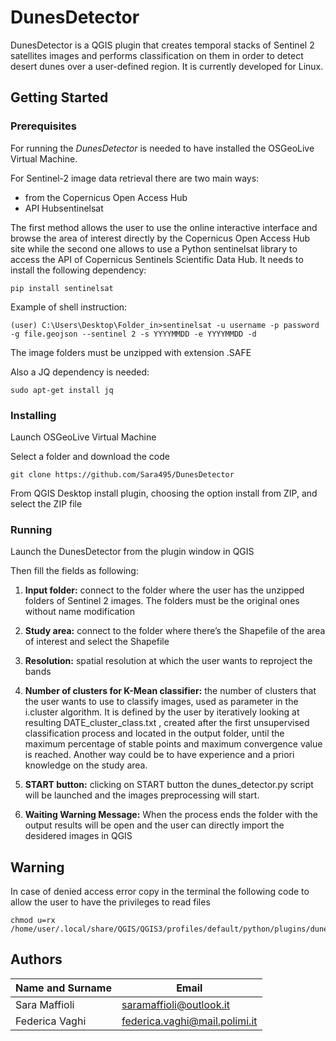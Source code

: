 # DunesDetector
DunesDetector is a QGIS plugin that creates temporal stacks of Sentinel 2 satellites images and performs classification on them in order to detect desert dunes over a user-defined region.
It is currently developed for Linux.

## Getting Started

### Prerequisites

For running the *DunesDetector* is needed to have installed the OSGeoLive Virtual Machine.

For Sentinel-2 image data retrieval there are two main ways:
* from the Copernicus Open Access Hub
* API Hubsentinelsat

The first method allows the user to use the online interactive interface and browse the area of interest directly by the Copernicus Open Access Hub site while the second one allows to use a Python sentinelsat library to access the API of Copernicus Sentinels Scientific Data Hub. It needs to install the following dependency:
```
pip install sentinelsat
```
Example of shell instruction:
```
(user) C:\Users\Desktop\Folder_in>sentinelsat -u username -p password -g file.geojson --sentinel 2 -s YYYYMMDD -e YYYYMMDD -d
```
The image folders must be unzipped with extension .SAFE

Also a JQ dependency is needed: 
```
sudo apt-get install jq
```
### Installing

Launch OSGeoLive Virtual Machine

Select a folder and download the code

```
git clone https://github.com/Sara495/DunesDetector
```
From QGIS Desktop install plugin, choosing the option install from ZIP, and select the ZIP file 


### Running

Launch the DunesDetector from the plugin window in QGIS

Then fill the fields as following: 

1. **Input folder:**
connect to the folder where the user has the unzipped folders of Sentinel 2 images. The folders must be the original ones without name modification

2. **Study area:**
connect to the folder where there’s the Shapefile of the area of interest and select the Shapefile
3. **Resolution:**
spatial resolution at which the user wants to reproject the bands
4. **Number of clusters for K-Mean classifier:**
the number of clusters that the user wants to use to classify images, used as parameter in
the i.cluster algorithm. It is defined by the user by iteratively looking at resulting DATE_cluster_class.txt , created after the first unsupervised classification process and located in the output folder, until the maximum percentage of stable points and maximum convergence value is reached. Another way could be to have experience and a priori knowledge on the study area.
5. **START button:**
clicking on START button the dunes_detector.py script will be launched and the images preprocessing will start.
6. **Waiting Warning Message:**
When the process ends the folder with the output results will be open and the user can directly import the desidered images in QGIS

## Warning
In case of denied access error copy in the terminal the following code to allow the user to have the privileges to read files

```
chmod u=rx /home/user/.local/share/QGIS/QGIS3/profiles/default/python/plugins/dunes_detector/pythonScripts/launch.sh
```

## Authors
| Name and Surname  | Email                                  |
|-------------------|----------------------------------------|
| Sara Maffioli   | saramaffioli@outlook.it |
| Federica Vaghi | federica.vaghi@mail.polimi.it | 

